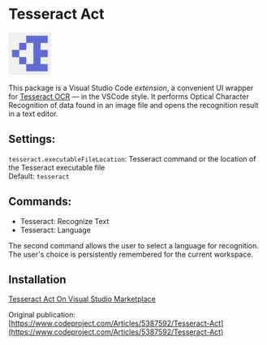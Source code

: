 # Tesseract Act

<img alt="Logo" src="images/logo.webp" width="84"/>

This package is a Visual Studio Code *extension*, a convenient UI wrapper for [Tesseract OCR](https://github.com/tesseract-ocr/tesseract?tab=readme-ov-file#installing-tesseract) &mdash; in the VSCode style.
It performs Optical Character Recognition of data found in an image file and opens the recognition result in a text editor.

## Settings:

`tesseract.executableFileLocation`: Tesseract command or the location of the Tesseract executable file<br/>
Default: `tesseract`

## Commands:

* Tesseract: Recognize Text
* Tesseract: Language

The second command allows the user to select a language for recognition. The user's choice is persistently remembered for the current workspace.

## Installation

[Tesseract Act On Visual Studio Marketplace](https://marketplace.visualstudio.com/items?itemName=sakryukov.tesseract-act)

Original publication: [https://www.codeproject.com/Articles/5387592/Tesseract-Act](https://www.codeproject.com/Articles/5387592/Tesseract-Act)
